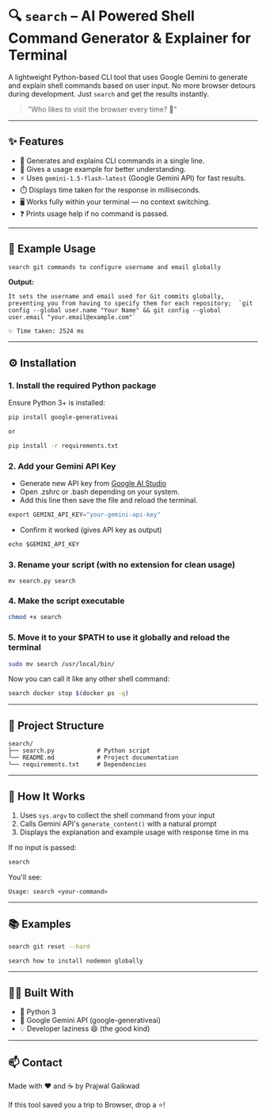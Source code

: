 # 🔍 `search` – AI Powered Shell Command Generator & Explainer for Terminal

A lightweight Python-based CLI tool that uses Google Gemini to generate and explain shell commands based on user input. No more browser detours during development. Just `search` and get the results instantly.

> "Who likes to visit the browser every time? 🙂"

---

## ✨ Features

- 🧠 Generates and explains CLI commands in a single line.
- 📘 Gives a usage example for better understanding.
- ⚡ Uses `gemini-1.5-flash-latest` (Google Gemini API) for fast results.
- ⏱️ Displays time taken for the response in milliseconds.
- 🖥️ Works fully within your terminal — no context switching.
- ❓ Prints usage help if no command is passed.

---

## 🚀 Example Usage

```bash
search git commands to configure username and email globally

```

**Output:**
```
It sets the username and email used for Git commits globally, preventing you from having to specify them for each repository;  `git config --global user.name "Your Name" && git config --global user.email "your.email@example.com"`

✨ Time taken: 2524 ms
```

---

## ⚙️ Installation

### 1. Install the required Python package

Ensure Python 3+ is installed:

```bash
pip install google-generativeai

or

pip install -r requirements.txt

```

### 2. Add your Gemini API Key

- Generate new API key from [Google AI Studio](https://aistudio.google.com/apikey)
- Open .zshrc or .bash depending on your system.
- Add this line then save the file and reload the terminal.
```python
export GEMINI_API_KEY="your-gemini-api-key"
```

- Confirm it worked (gives API key as output)

```python
echo $GEMINI_API_KEY
```

### 3. Rename your script (with no extension for clean usage)

```
mv search.py search
```
### 4. Make the script executable

```bash
chmod +x search
```

### 5. Move it to your $PATH to use it globally and reload the terminal

```bash
sudo mv search /usr/local/bin/
```

Now you can call it like any other shell command:

```bash
search docker stop $(docker ps -q)
```

---

## 📂 Project Structure

```
search/
├── search.py            # Python script
└── README.md            # Project documentation
└── requirements.txt     # Dependencies
```

---

## 🧠 How It Works

1. Uses `sys.argv` to collect the shell command from your input
2. Calls Gemini API's `generate_content()` with a natural prompt
3. Displays the explanation and example usage with response time in ms

If no input is passed:

```bash
search
```

You'll see:

```
Usage: search <your-command>
```

---

## 📚 Examples

```bash
search git reset --hard
```

```bash
search how to install nodemon globally
```


---

## 🧑‍💻 Built With

- 🐍 Python 3
- 🔮 Google Gemini API (google-generativeai)
- 💡 Developer laziness 😄 (the good kind)

---

## 📫 Contact

Made with ❤️ and ☕️ by Prajwal Gaikwad

If this tool saved you a trip to Browser, drop a ⭐!
